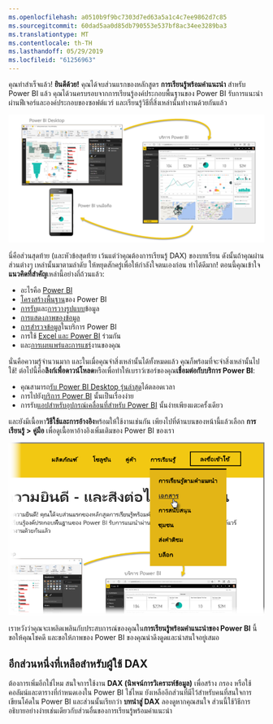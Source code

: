 ```yaml
---
ms.openlocfilehash: a0510b9f9bc7303d7ed63a5a1c4c7ee9862d7c85
ms.sourcegitcommit: 60dad5aa0d85db790553e537bf8ac34ee3289ba3
ms.translationtype: MT
ms.contentlocale: th-TH
ms.lasthandoff: 05/29/2019
ms.locfileid: "61256963"
---
```

คุณทำสำเร็จแล้ว! **ยินดีด้วย!** คุณได้จบส่วนแรกของหลักสูตร **การเรียนรู้พร้อมคำแนะนำ** สำหรับ Power BI แล้ว คุณได้วนครบรอบจากการเรียนรู้องค์ประกอบพื้นฐานของ Power BI รับการแนะนำผ่านฟีเจอร์และองค์ประกอบของซอฟต์แวร์ และเรียนรู้วิธีที่สิ่งเหล่านั้นทำงานด้วยกันแล้ว

![](media/6-5-guided-learning-completion/c0a0_2.png)

นี่คือส่วนสุดท้าย (และหัวข้อสุดท้าย เว้นแต่ว่าคุณต้องการเรียนรู้ DAX) ของบทเรียน ดังนั้นถ้าคุณผ่านส่วนต่างๆ เหล่านั้นมาตามลำดับ ให้หยุดสักครู่เพื่อให้กำลังใจตนเองก่อน ทำได้ดีมาก! ตอนนี้คุณเข้าใจ**แนวคิดที่สำคัญ**เหล่านี้อย่างถี่ถ้วนแล้ว:

* อะไรคือ [Power BI](../gettingstarted.yml?tutorial-step=1)
* [โครงสร้างพื้นฐาน](../gettingstarted.yml?tutorial-step=3)ของ Power BI
* [การรับ](../gettingdata.yml?tutorial-step=3)และ[การวางรูปแบบ](../modeling.yml?tutorial-step=1)ข้อมูล
* [การแสดงภาพของข้อมูล](../visualizations.yml?tutorial-step=1)
* [การสำรวจข้อมูล](../exploringdata.yml?tutorial-step=1)ในบริการ Power BI
* การใช้ [Excel และ Power BI](../powerbiandexcel.yml?tutorial-step=1) ร่วมกัน
* และ[การเผยแพร่และการแชร์](../publishingandsharing.yml?tutorial-step=1)งานของคุณ

นั่นคือความรู้จำนวนมาก และในเมื่อคุณจำสิ่งเหล่านั้นได้ทั้งหมดแล้ว คุณก็พร้อมที่จะจำสิ่งเหล่านั้นไปใช้! ต่อไปนี้คือ**ลิงก์เพื่อดาวน์โหลด**หรือเพื่อทำให้เบราว์เซอร์ของคุณ**เชื่อมต่อกับบริการ Power BI**:

* คุณสามารถ[รับ Power BI Desktop รุ่นล่าสุด](https://powerbi.microsoft.com/desktop)ได้ตลอดเวลา
* การไปยัง[บริการ Power BI](https://powerbi.microsoft.com/) นั้นเป็นเรื่องง่าย
* การรับ[แอปสำหรับอุปกรณ์เคลื่อนที่สำหรับ Power BI](https://powerbi.microsoft.com/mobile/) นั้นง่ายเพียงแตะครั้งเดียว

และยังมีเนื้อหา**วิธีใช้และการอ้างอิง**พร้อมให้ใช้งานเช่นกัน เพียงไปที่ด้านบนของหน้านี้แล้วเลือก **การเรียนรู้ > คู่มือ** เพื่อดูเนื้อหาอ้างอิงเพิ่มเติมของ Power BI ของเรา

![](media/6-5-guided-learning-completion/6-5_1.png)

เราหวังว่าคุณจะเพลิดเพลินกับประสบการณ์ของคุณใน**การเรียนรู้พร้อมคำแนะนำของ Power BI** นี้ ขอให้คุณโชคดี และขอให้ภาพของ Power BI ของคุณน่าดึงดูดและน่าสนใจอยู่เสมอ

## <a name="one-more-section-for-dax-users"></a>อีกส่วนหนึ่งที่เหลือสำหรับผู้ใช้ DAX
ต้องการเพิ่มอีกใช่ไหม สนใจการใช้งาน **DAX (นิพจน์การวิเคราะห์ข้อมูล)** เพื่อสร้าง กรอง หรือใช้คอลัมน์และตารางที่กำหนดเองใน Power BI ใช่ไหม ยังเหลืออีกส่วนที่มีไว้สำหรับคนที่สนใจการเขียนโค้ดใน Power BI และส่วนนั้นเรียกว่า **บทนำสู่ DAX** ลองดูหากคุณสนใจ ส่วนนี้ใช้วิธีการอธิบายอย่างง่ายเช่นเดียวกับส่วนอื่นของการเรียนรู้พร้อมคำแนะนำ

